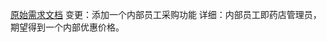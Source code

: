 [原始需求文档](https://github.com/JosephineSun/OOCOURSE/blob/master/homework2/药急送系统.md)
变更：添加一个内部员工采购功能
详细：内部员工即药店管理员，期望得到一个内部优惠价格。
